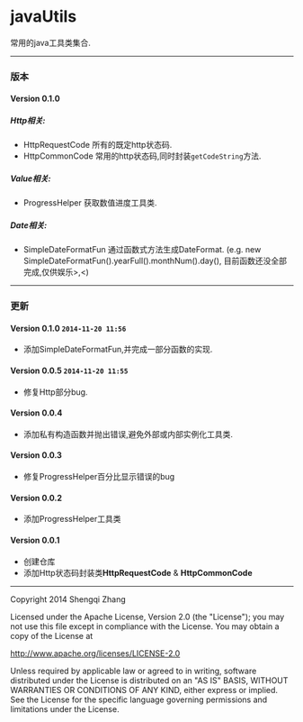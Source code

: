 javaUtils
=========

常用的java工具类集合.

---

### 版本

#### Version 0.1.0

#####  Http相关:
* HttpRequestCode 所有的既定http状态码.
* HttpCommonCode 常用的http状态码,同时封装`getCodeString`方法.

#####  Value相关:
* ProgressHelper 获取数值进度工具类.

##### Date相关:
* SimpleDateFormatFun 通过函数式方法生成DateFormat. (e.g. new SimpleDateFormatFun().yearFull().monthNum().day(), 目前函数还没全部完成,仅供娱乐>,<)

---

### 更新

#### Version 0.1.0 `2014-11-20 11:56`
* 添加SimpleDateFormatFun,并完成一部分函数的实现.

#### Version 0.0.5 `2014-11-20 11:55`
* 修复Http部分bug.

#### Version 0.0.4 
* 添加私有构造函数并抛出错误,避免外部或内部实例化工具类.

#### Version 0.0.3
* 修复ProgressHelper百分比显示错误的bug

#### Version 0.0.2
* 添加ProgressHelper工具类

#### Version 0.0.1
* 创建仓库
* 添加Http状态码封装类**HttpRequestCode** & **HttpCommonCode**


---

Copyright 2014 Shengqi Zhang

Licensed under the Apache License, Version 2.0 (the "License");
you may not use this file except in compliance with the License.
You may obtain a copy of the License at

   http://www.apache.org/licenses/LICENSE-2.0

Unless required by applicable law or agreed to in writing, software
distributed under the License is distributed on an "AS IS" BASIS,
WITHOUT WARRANTIES OR CONDITIONS OF ANY KIND, either express or implied.
See the License for the specific language governing permissions and
limitations under the License.
